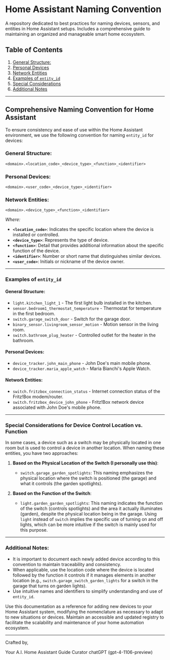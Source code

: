 # Home Assistant Naming Convention
A repository dedicated to best practices for naming devices, sensors, and entities in Home Assistant setups. Includes a comprehensive guide to maintaining an organized and manageable smart home ecosystem.

## Table of Contents
1. [General Structure:](#general-structure)
2. [Personal Devices](#personal-devices)
3. [Network Entities](#network-entities)
4. [Examples of `entity_id`](#examples-of-entity_id)
5. [Special Considerations](#special-considerations)
6. [Additional Notes](#additional-notes)

---

## Comprehensive Naming Convention for Home Assistant

To ensure consistency and ease of use within the Home Assistant environment, we use the following convention for naming `entity_id` for devices:

### General Structure:
```
<domain>.<location_code>_<device_type>_<function>_<identifier>
```

### Personal Devices:
```
<domain>.<user_code>_<device_type>_<identifier>
```

### Network Entities:
```
<domain>.<device_type>_<function>_<identifier>
```

_Where:_

- **`<location_code>`**: Indicates the specific location where the device is installed or controlled.
- **`<device_type>`**: Represents the type of device.
- **`<function>`**: Detail that provides additional information about the specific function of the device.
- **`<identifier>`**: Number or short name that distinguishes similar devices.
- **`<user_code>`**: Initials or nickname of the device owner.

---

### Examples of `entity_id`

#### General Structure:
- `light.kitchen_light_1` - The first light bulb installed in the kitchen.
- `sensor.bedroom1_thermostat_temperature` - Thermostat for temperature in the first bedroom.
- `switch.garage_switch_door` - Switch for the garage door.
- `binary_sensor.livingroom_sensor_motion` - Motion sensor in the living room.
- `switch.bathroom_plug_heater` - Controlled outlet for the heater in the bathroom.

#### Personal Devices:

- `device_tracker.john_main_phone` - John Doe's main mobile phone.
- `device_tracker.maria_apple_watch` - Maria Bianchi's Apple Watch.

#### Network Entities:

- `switch.fritzbox_connection_status` - Internet connection status of the Fritz!Box modem/router.
- `switch.fritzbox_device_john_phone` - Fritz!Box network device associated with John Doe's mobile phone.

---

### Special Considerations for Device Control Location vs. Function

In some cases, a device such as a switch may be physically located in one room but is used to control a device in another location. When naming these entities, you have two approaches:

1. **Based on the Physical Location of the Switch (I personally use this)**:
   - `switch.garage_garden_spotlights`:
     This naming emphasizes the physical location where the switch is positioned (the garage) and what it controls (the garden spotlights).
   

2. **Based on the Function of the Switch**:
   - `light.garden_garden_spotlights`:
     This naming indicates the function of the switch (controls spotlights) and the area it actually illuminates (garden), despite the physical location being in the garage. Using `light` instead of `switch` implies the specific use of turning on and off lights, which can be more intuitive if the switch is mainly used for this purpose.

---

### Additional Notes:

- It is important to document each newly added device according to this convention to maintain traceability and consistency.
- When applicable, use the location code where the device is located followed by the function it controls if it manages elements in another location (e.g., `switch.garage_switch_garden_lights` for a switch in the garage that turns on garden lights).
- Use intuitive names and identifiers to simplify understanding and use of `entity_id`.

Use this documentation as a reference for adding new devices to your Home Assistant system, modifying the nomenclature as necessary to adapt to new situations or devices. Maintain an accessible and updated registry to facilitate the scalability and maintenance of your home automation ecosystem.

---

Crafted by,

Your A.I. Home Assistant Guide Curator chatGPT (gpt-4-1106-preview)

